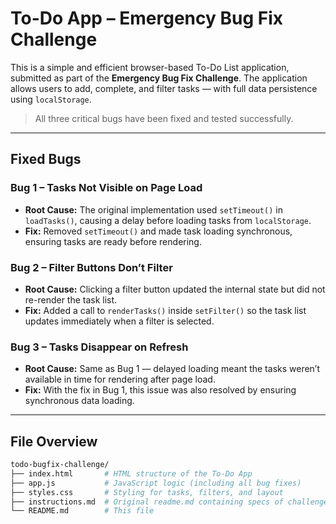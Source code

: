 # To-Do App – Emergency Bug Fix Challenge

This is a simple and efficient browser-based To-Do List application, submitted as part of the **Emergency Bug Fix Challenge**. The application allows users to add, complete, and filter tasks — with full data persistence using `localStorage`.

> All three critical bugs have been fixed and tested successfully.

---

## Fixed Bugs

### Bug 1 – Tasks Not Visible on Page Load
- **Root Cause:** The original implementation used `setTimeout()` in `loadTasks()`, causing a delay before loading tasks from `localStorage`.
- **Fix:** Removed `setTimeout()` and made task loading synchronous, ensuring tasks are ready before rendering.

### Bug 2 – Filter Buttons Don’t Filter
- **Root Cause:** Clicking a filter button updated the internal state but did not re-render the task list.
- **Fix:** Added a call to `renderTasks()` inside `setFilter()` so the task list updates immediately when a filter is selected.

### Bug 3 – Tasks Disappear on Refresh
- **Root Cause:** Same as Bug 1 — delayed loading meant the tasks weren’t available in time for rendering after page load.
- **Fix:** With the fix in Bug 1, this issue was also resolved by ensuring synchronous data loading.

---

## File Overview

```bash
todo-bugfix-challenge/
├── index.html       # HTML structure of the To-Do App
├── app.js           # JavaScript logic (including all bug fixes)
├── styles.css       # Styling for tasks, filters, and layout
├── instructions.md  # Original readme.md containing specs of challenge
└── README.md        # This file

